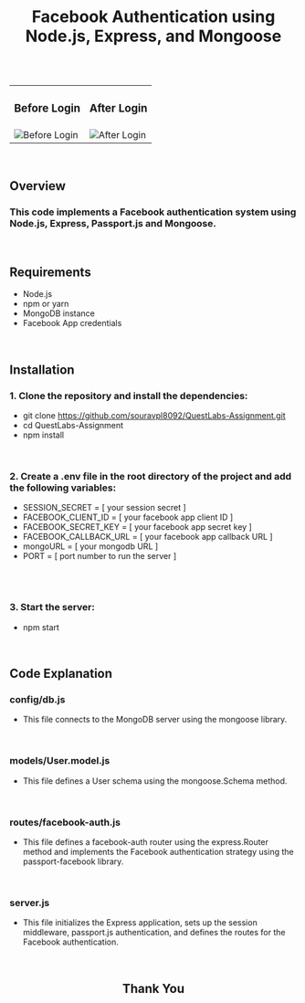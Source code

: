 <h1 align="center"> Facebook Authentication using Node.js, Express, and Mongoose </h1>

<br/>
<br/>

<table>
<tr>
    <td>
      <h3 align="center">Before Login</h3>
    </td>
    <td>
      <h3 align="center">After Login</h3>
    </td>
  </tr>
  <tr>
    <td>
      <img src="https://i.imgur.com/6mHbhs9.png" alt="Before Login">
    </td>
    <td>
      <img src="https://i.imgur.com/EOUYMOY.png" alt="After Login">
    </td>
  </tr>
  
</table>

<br/>

<h2>Overview</h2>
 
### This code implements a Facebook authentication system using Node.js, Express, Passport.js and Mongoose.

<br/>

<h2>Requirements</h2>

- Node.js
- npm or yarn
- MongoDB instance
- Facebook App credentials

<br/>

## Installation

### 1. Clone the repository and install the dependencies:

- git clone https://github.com/souravpl8092/QuestLabs-Assignment.git
- cd QuestLabs-Assignment
- npm install

<br/>

<h3> 2. Create a .env file in the root directory of the project and add the following variables: </h3>

- SESSION_SECRET = [ your session secret ]
- FACEBOOK_CLIENT_ID = [ your facebook app client ID ]
- FACEBOOK_SECRET_KEY = [ your facebook app secret key ]
- FACEBOOK_CALLBACK_URL = [ your facebook app callback URL ]
- mongoURL = [ your mongodb URL ]
- PORT = [ port number to run the server ]

<br/>
<br/>

<h3> 3. Start the server: </h3>

- npm start

<br/>

## Code Explanation

### config/db.js

- This file connects to the MongoDB server using the mongoose library.

<br/>

### models/User.model.js

- This file defines a User schema using the mongoose.Schema method.

<br/>

### routes/facebook-auth.js

- This file defines a facebook-auth router using the express.Router method and implements the Facebook authentication strategy using the passport-facebook library.

<br/>

### server.js

- This file initializes the Express application, sets up the session middleware, passport.js authentication, and defines the routes for the Facebook authentication.

<br/>

<h2 align="center">Thank You</h2>
